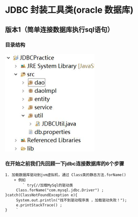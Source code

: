 # JDBC 封装工具类(oracle 数据库)

## 版本1（简单连接数据库执行sql语句）
### 目录结构
#### ![](README_files/1.jpg)
### 在开始之前我们先回顾一下jdbc连接数据库的6个步骤
	1. 加载数据库驱动到jvm虚拟机，通过 Class类的静态方法.forName()
		+ 例如
			` try{//加载MySql的驱动类    
         Class.forName("com.mysql.jdbc.Driver") ;    
    }catch(ClassNotFoundException e){    
         System.out.println("找不到驱动程序类 ，加载驱动失败！");    
         e.printStackTrace() ;    
    }    `
